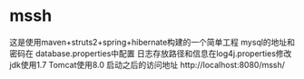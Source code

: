 # mssh
这是使用maven+struts2+spring+hibernate构建的一个简单工程
mysql的地址和密码在 database.properties中配置
日志存放路径和信息在log4j.properties修改
jdk使用1.7
Tomcat使用8.0
启动之后的访问地址
http://localhost:8080/mssh/